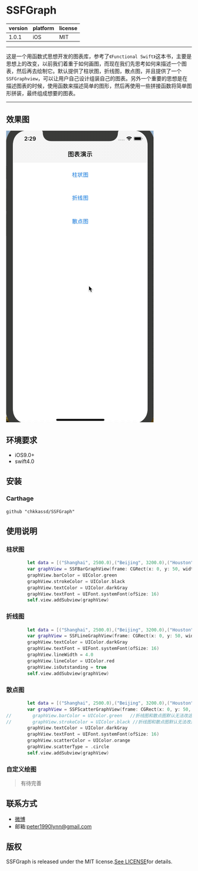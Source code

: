 # SSFGraph
|version|platform|license|
|---|---|---|
|1.0.1|iOS|MIT|
---
这是一个用函数式思想开发的图表库，参考了`《Functional Swift》`这本书，主要是思想上的改变，以前我们着重于如何画图，而现在我们先思考如何来描述一个图表，然后再去绘制它。默认提供了柱状图，折线图，散点图，并且提供了一个`SSFGraphview`，可以让用户自己设计组装自己的图表。另外一个重要的思想是在描述图表的时候，使用函数来描述简单的图形，然后再使用一些拼接函数将简单图形拼装，最终组成想要的图表。

---
## 效果图
![图表效果图](/SSFGraphShow.gif "图表效果图")

## 环境要求
* iOS9.0+
* swift4.0

## 安装
### Carthage
```
github "chkkassd/SSFGraph"
```

## 使用说明
### 柱状图
```swift
        let data = [("Shanghai", 2500.0),("Beijing", 3200.0),("Houston", 300.0),("New York", 1500.0),("Berlin", 1400.0)]
        var graphView = SSFBarGraphView(frame: CGRect(x: 0, y: 50, width: UIScreen.main.bounds.width, height: 400), sourceData: data)
        graphView.barColor = UIColor.green
        graphView.strokeColor = UIColor.black
        graphView.textColor = UIColor.darkGray
        graphView.textFont = UIFont.systemFont(ofSize: 16)
        self.view.addSubview(graphView)
```
### 折线图
```swift
        let data = [("Shanghai", 2500.0),("Beijing", 3200.0),("Houston", 300.0),("New York", 1500.0),("Berlin", 1400.0)]
        var graphView = SSFLineGraphView(frame: CGRect(x: 0, y: 50, width: UIScreen.main.bounds.width, height: 400), sourceData: data)
        graphView.textColor = UIColor.darkGray
        graphView.textFont = UIFont.systemFont(ofSize: 16)
        graphView.lineWidth = 4.0
        graphView.lineColor = UIColor.red
        graphView.isOutstanding = true
        self.view.addSubview(graphView)
```
### 散点图
```swift
        let data = [("Shanghai", 2500.0),("Beijing", 3200.0),("Houston", 300.0),("New York", 1500.0),("Berlin", 1400.0)]
        var graphView = SSFScatterGraphView(frame: CGRect(x: 0, y: 50, width: UIScreen.main.bounds.width, height: 400), sourceData: data)
//        graphView.barColor = UIColor.green   //折线图和散点图默认无法改这个属性
//        graphView.strokeColor = UIColor.black //折线图和散点图默认无法改这个属性
        graphView.textColor = UIColor.darkGray
        graphView.textFont = UIFont.systemFont(ofSize: 16)
        graphView.scatterColor = UIColor.orange
        graphView.scatterType = .circle
        self.view.addSubview(graphView)
```
### 自定义绘图
> 有待完善

## 联系方式
* [微博](https://weibo.com/u/2138535555 "PETER的微博")
* 邮箱:peter1990lynn@gmail.com

## 版权
SSFGraph is released under the MIT license.[See LICENSE](https://github.com/chkkassd/SSFGraph/blob/master/LICENSE)for details.
